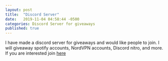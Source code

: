 ```yaml
---
layout: post
title:  "Discord Server"
date:   2019-11-04 04:58:44 -0500
categories: Discord Server for giveaways
published: true
---
```

I have made a discord server for giveaways and would like people to join. I will giveaway spotify accounts, NordVPN accounts, Discord nitro, and more. If you are interested join [here](https://discord.gg/km7mD3n)